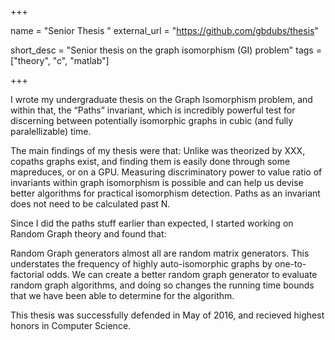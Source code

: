 +++

name = "Senior Thesis "
external_url = "https://github.com/gbdubs/thesis"

short_desc = "Senior thesis on the graph isomorphism (GI) problem"
tags = ["theory", "c", "matlab"]

+++

I wrote my undergraduate thesis on the Graph Isomorphism problem, and within that, the “Paths” invariant, which is incredibly powerful test for discerning between potentially isomorphic graphs in cubic (and fully paralellizable) time. 

The main findings of my thesis were that:
Unlike was theorized by XXX, copaths graphs exist, and finding them is easily done through some mapreduces, or on a GPU.
Measuring discriminatory power to value ratio of invariants within graph isomorphism is possible and can help us devise better algorithms for practical isomorphism detection. 
Paths as an invariant does not need to be calculated past N.

Since I did the paths stuff earlier than expected, I started working on Random Graph theory and found that:

Random Graph generators almost all are random matrix generators. This understates the frequency of highly auto-isomorphic graphs by one-to-factorial odds. 
We can create a better random graph generator to evaluate random graph algorithms, and doing so changes the running time bounds that we have been able to determine for the algorithm.

This thesis was successfully defended in May of 2016, and recieved highest honors in Computer Science.



